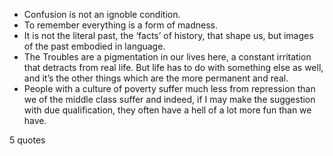  - Confusion is not an ignoble condition.
 - To remember everything is a form of madness.
 - It is not the literal past, the ‘facts’ of history, that shape us, but images of the past embodied in language.
 - The Troubles are a pigmentation in our lives here, a constant irritation that detracts from real life. But life has to do with something else as well, and it’s the other things which are the more permanent and real.
 - People with a culture of poverty suffer much less from repression than we of the middle class suffer and indeed, if I may make the suggestion with due qualification, they often have a hell of a lot more fun than we have.

5 quotes